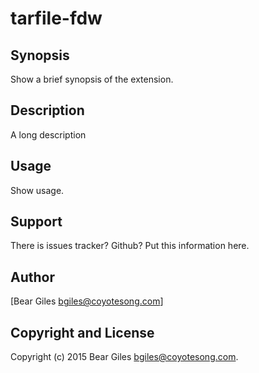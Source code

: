 tarfile-fdw
===========

Synopsis
--------

  Show a brief synopsis of the extension.

Description
-----------

A long description

Usage
-----

  Show usage.

Support
-------

  There is issues tracker? Github? Put this information here.

Author
------

[Bear Giles <bgiles@coyotesong.com>]

Copyright and License
---------------------

Copyright (c) 2015 Bear Giles <bgiles@coyotesong.com>.

